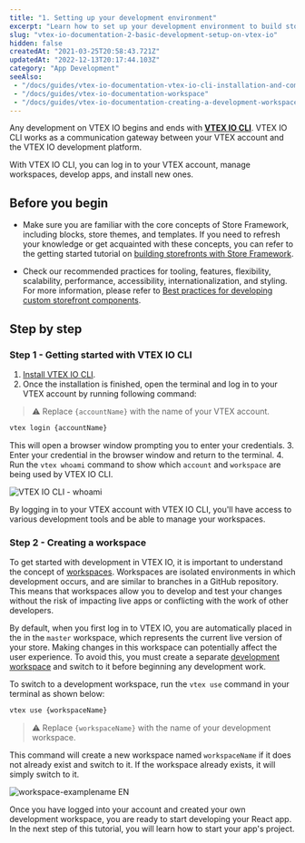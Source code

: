 ```yaml
---
title: "1. Setting up your development environment"
excerpt: "Learn how to set up your development environment to build storefront components with React and VTEX IO."
slug: "vtex-io-documentation-2-basic-development-setup-on-vtex-io"
hidden: false
createdAt: "2021-03-25T20:58:43.721Z"
updatedAt: "2022-12-13T20:17:44.103Z"
category: "App Development"
seeAlso:
 - "/docs/guides/vtex-io-documentation-vtex-io-cli-installation-and-command-reference"
 - "/docs/guides/vtex-io-documentation-workspace"
 - "/docs/guides/vtex-io-documentation-creating-a-development-workspace"
---
```


Any development on VTEX IO begins and ends with [**VTEX IO CLI**](https://developers.vtex.com/docs/guides/vtex-io-documentation-vtex-io-cli-installation-and-command-reference). VTEX IO CLI works as a communication gateway between your VTEX account and the VTEX IO development platform.

With VTEX IO CLI, you can log in to your VTEX account, manage workspaces, develop apps, and install new ones.

## Before you begin

- Make sure you are familiar with the core concepts of Store Framework, including blocks, store themes, and templates. If you need to refresh your knowledge or get acquainted with these concepts, you can refer to the getting started tutorial on [building storefronts with Store Framework](https://developers.vtex.com/docs/guides/getting-started-3).

- Check our recommended practices for tooling, features, flexibility, scalability, performance, accessibility, internationalization, and styling. For more information, please refer to [Best practices for developing custom storefront components](https://developers.vtex.com/docs/guides/vtex-io-documentation-developing-custom-storefront-components).

## Step by step

### Step 1 - Getting started with VTEX IO CLI

1. [Install VTEX IO CLI](https://developers.vtex.com/docs/guides/vtex-io-documentation-vtex-io-cli-install).
2. Once the installation is finished, open the terminal and log in to your VTEX account by running following command:

 > ⚠️ Replace `{accountName}` with the name of your VTEX account.

 ```sh
 vtex login {accountName}
 ```

 This will open a browser window prompting you to enter your credentials.
3. Enter your credential in the browser window and return to the terminal.
4. Run the `vtex whoami` command to show which `account` and `workspace` are being used by VTEX IO CLI.

![VTEX IO CLI - whoami](https://cdn.jsdelivr.net/gh/vtexdocs/dev-portal-content@main/images/vtex-io-documentation-2-basic-development-setup-in-vtex-io-0.png)

By logging in to your VTEX account with VTEX IO CLI, you'll have access to various development tools and be able to manage your workspaces.

### Step 2 - Creating a workspace

To get started with development in VTEX IO, it is important to understand the concept of [workspaces](https://developers.vtex.com/docs/guides/vtex-io-documentation-workspace/). Workspaces are isolated environments in which development occurs, and are similar to branches in a GitHub repository. This means that workspaces allow you to develop and test your changes without the risk of impacting live apps or conflicting with the work of other developers.

By default, when you first log in to VTEX IO, you are automatically placed in the in the `master` workspace, which represents the current live version of your store. Making changes in this workspace can potentially affect the user experience. To avoid this, you must create a separate [development workspace](https://developers.vtex.com/docs/guides/vtex-io-documentation-creating-a-development-workspace/) and switch to it before beginning any development work.

To switch to a development workspace, run the `vtex use` command in your terminal as shown below:

```sh
vtex use {workspaceName}
```

> ⚠️ Replace `{workspaceName}` with the name of your development workspace.

This command will create a new workspace named `workspaceName` if it does not already exist and switch to it. If the workspace already exists, it will simply switch to it.

![workspace-examplename EN](https://cdn.jsdelivr.net/gh/vtexdocs/dev-portal-content@main/images/vtex-io-documentation-2-basic-development-setup-in-vtex-io-1.png)

Once you have logged into your account and created your own development workspace, you are ready to start developing your React app. In the next step of this tutorial, you will learn how to start your app's project.
